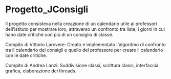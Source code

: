 # Progetto_JConsigli

Il progetto consisteva nella creazione di un calendario utile ai professori dell'istituto per mostrare loro, attraverso un confronto tra liste, i giorni in cui hano date critiche con più di un consiglio di classe.

Compito di Vittorio Larovere:
  Creato e implementato l'algoritmo di confronto tra il calendario dei consigli e quello del professore per creare il calendario con le date critiche.

Compito di Andrea Lanzi:
  Suddivisione classi, scrittura classi, interfaccia grafica, elaborazione dei threads.

